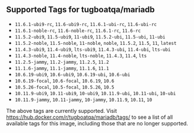 ## Supported Tags for tugboatqa/mariadb

* `11.6.1-ubi9-rc`, `11.6-ubi9-rc`, `11.6.1-ubi-rc`, `11.6-ubi-rc`
* `11.6.1-noble-rc`, `11.6-noble-rc`, `11.6.1-rc`, `11.6-rc`
* `11.5.2-ubi9`, `11.5-ubi9`, `11-ubi9`, `11.5.2-ubi`, `11.5-ubi`, `11-ubi`
* `11.5.2-noble`, `11.5-noble`, `11-noble`, `noble`, `11.5.2`, `11.5`, `11`, `latest`
* `11.4.3-ubi9`, `11.4-ubi9`, `lts-ubi9`, `11.4.3-ubi`, `11.4-ubi`, `lts-ubi`
* `11.4.3-noble`, `11.4-noble`, `lts-noble`, `11.4.3`, `11.4`, `lts`
* `11.2.5-jammy`, `11.2-jammy`, `11.2.5`, `11.2`
* `11.1.6-jammy`, `11.1-jammy`, `11.1.6`, `11.1`
* `10.6.19-ubi9`, `10.6-ubi9`, `10.6.19-ubi`, `10.6-ubi`
* `10.6.19-focal`, `10.6-focal`, `10.6.19`, `10.6`
* `10.5.26-focal`, `10.5-focal`, `10.5.26`, `10.5`
* `10.11.9-ubi9`, `10.11-ubi9`, `10-ubi9`, `10.11.9-ubi`, `10.11-ubi`, `10-ubi`
* `10.11.9-jammy`, `10.11-jammy`, `10-jammy`, `10.11.9`, `10.11`, `10`

The above tags are currently supported. Visit https://hub.docker.com/r/tugboatqa/mariadb/tags/ to see a list of all available tags for this image, including those that are no longer supported.
